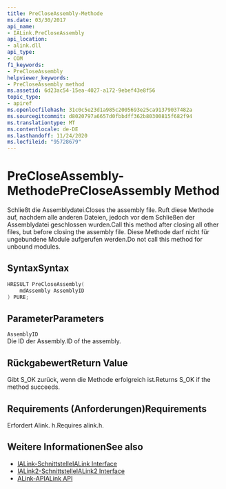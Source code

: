 ```yaml
---
title: PreCloseAssembly-Methode
ms.date: 03/30/2017
api_name:
- IALink.PreCloseAssembly
api_location:
- alink.dll
api_type:
- COM
f1_keywords:
- PreCloseAssembly
helpviewer_keywords:
- PreCloseAssembly method
ms.assetid: 6d23ac54-15ea-4027-a172-9ebef43e8f56
topic_type:
- apiref
ms.openlocfilehash: 31c0c5e23d1a985c2005693e25ca91379037482a
ms.sourcegitcommit: d8020797a6657d0fbbdff362b80300815f682f94
ms.translationtype: MT
ms.contentlocale: de-DE
ms.lasthandoff: 11/24/2020
ms.locfileid: "95728679"
---
```

# <a name="precloseassembly-method"></a><span data-ttu-id="d7b38-102">PreCloseAssembly-Methode</span><span class="sxs-lookup"><span data-stu-id="d7b38-102">PreCloseAssembly Method</span></span>

<span data-ttu-id="d7b38-103">Schließt die Assemblydatei.</span><span class="sxs-lookup"><span data-stu-id="d7b38-103">Closes the assembly file.</span></span> <span data-ttu-id="d7b38-104">Ruft diese Methode auf, nachdem alle anderen Dateien, jedoch vor dem Schließen der Assemblydatei geschlossen wurden.</span><span class="sxs-lookup"><span data-stu-id="d7b38-104">Call this method after closing all other files, but before closing the assembly file.</span></span> <span data-ttu-id="d7b38-105">Diese Methode darf nicht für ungebundene Module aufgerufen werden.</span><span class="sxs-lookup"><span data-stu-id="d7b38-105">Do not call this method for unbound modules.</span></span>  
  
## <a name="syntax"></a><span data-ttu-id="d7b38-106">Syntax</span><span class="sxs-lookup"><span data-stu-id="d7b38-106">Syntax</span></span>  
  
```cpp  
HRESULT PreCloseAssembly(  
    mdAssembly AssemblyID  
) PURE;  
```  
  
## <a name="parameters"></a><span data-ttu-id="d7b38-107">Parameter</span><span class="sxs-lookup"><span data-stu-id="d7b38-107">Parameters</span></span>  

 `AssemblyID`  
 <span data-ttu-id="d7b38-108">Die ID der Assembly.</span><span class="sxs-lookup"><span data-stu-id="d7b38-108">ID of the assembly.</span></span>  
  
## <a name="return-value"></a><span data-ttu-id="d7b38-109">Rückgabewert</span><span class="sxs-lookup"><span data-stu-id="d7b38-109">Return Value</span></span>  

 <span data-ttu-id="d7b38-110">Gibt S_OK zurück, wenn die Methode erfolgreich ist.</span><span class="sxs-lookup"><span data-stu-id="d7b38-110">Returns S_OK if the method succeeds.</span></span>  
  
## <a name="requirements"></a><span data-ttu-id="d7b38-111">Requirements (Anforderungen)</span><span class="sxs-lookup"><span data-stu-id="d7b38-111">Requirements</span></span>  

 <span data-ttu-id="d7b38-112">Erfordert Alink. h.</span><span class="sxs-lookup"><span data-stu-id="d7b38-112">Requires alink.h.</span></span>  
  
## <a name="see-also"></a><span data-ttu-id="d7b38-113">Weitere Informationen</span><span class="sxs-lookup"><span data-stu-id="d7b38-113">See also</span></span>

- [<span data-ttu-id="d7b38-114">IALink-Schnittstelle</span><span class="sxs-lookup"><span data-stu-id="d7b38-114">IALink Interface</span></span>](ialink-interface.md)
- [<span data-ttu-id="d7b38-115">IALink2-Schnittstelle</span><span class="sxs-lookup"><span data-stu-id="d7b38-115">IALink2 Interface</span></span>](ialink2-interface.md)
- [<span data-ttu-id="d7b38-116">ALink-API</span><span class="sxs-lookup"><span data-stu-id="d7b38-116">ALink API</span></span>](index.md)

